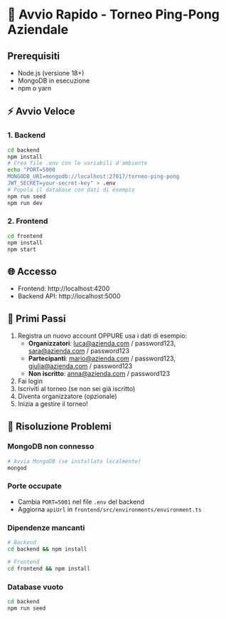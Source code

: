 # 🚀 Avvio Rapido - Torneo Ping-Pong Aziendale

## Prerequisiti

- Node.js (versione 18+)
- MongoDB in esecuzione
- npm o yarn

## ⚡ Avvio Veloce

### 1. Backend

```bash
cd backend
npm install
# Crea file .env con le variabili d'ambiente
echo "PORT=5000
MONGODB_URI=mongodb://localhost:27017/torneo-ping-pong
JWT_SECRET=your-secret-key" > .env
# Popola il database con dati di esempio
npm run seed
npm run dev
```

### 2. Frontend

```bash
cd frontend
npm install
npm start
```

## 🌐 Accesso

- Frontend: http://localhost:4200
- Backend API: http://localhost:5000

## 📝 Primi Passi

1. Registra un nuovo account OPPURE usa i dati di esempio:
   - **Organizzatori**: luca@azienda.com / password123, sara@azienda.com / password123
   - **Partecipanti**: mario@azienda.com / password123, giulia@azienda.com / password123
   - **Non iscritto**: anna@azienda.com / password123
2. Fai login
3. Iscriviti al torneo (se non sei già iscritto)
4. Diventa organizzatore (opzionale)
5. Inizia a gestire il torneo!

## 🔧 Risoluzione Problemi

### MongoDB non connesso

```bash
# Avvia MongoDB (se installato localmente)
mongod
```

### Porte occupate

- Cambia `PORT=5001` nel file `.env` del backend
- Aggiorna `apiUrl` in `frontend/src/environments/environment.ts`

### Dipendenze mancanti

```bash
# Backend
cd backend && npm install

# Frontend
cd frontend && npm install
```

### Database vuoto

```bash
cd backend
npm run seed
```
